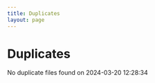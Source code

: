 ```yaml
---
title: Duplicates
layout: page
---
```


# Duplicates

No duplicate files found on 2024-03-20 12:28:34